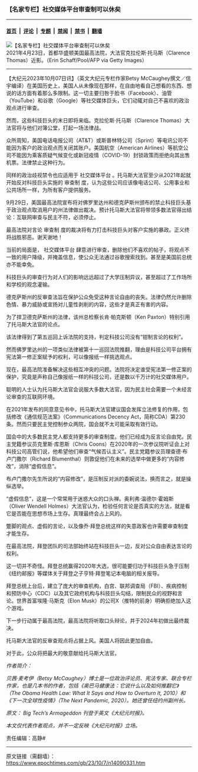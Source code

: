 ### 【名家专栏】社交媒体平台审查制可以休矣

---

#### [首页](../../../..?n14090331) &nbsp;|&nbsp; [评论](../../../../../epoch-comment?n14090331) &nbsp;|&nbsp; [专题](../../../../../epoch-special?n14090331) &nbsp;|&nbsp; [禁闻](../../../../../epoch-news?n14090331) &nbsp;|&nbsp; [禁书](../../../../../books?n14090331) &nbsp;|&nbsp; [翻墙](https://github.com/gfw-breaker/nogfw/blob/master/README.md?n14090331)


<div><img alt="【名家专栏】社交媒体平台审查制可以休矣" class="attachment-djy_600_400 size-djy_600_400 wp-post-image" src="https://i.epochtimes.com/assets/uploads/2023/10/id14090332-justice-clarence-thomas-600x400.jpg"/>
<div class="caption">
 2021年4月23日，首都华盛顿美国最高法院，大法官克拉伦斯·托马斯（Clarence Thomas）近影。（Erin Schaff/Pool/AFP via Getty Images）
</div></div><hr/><div class="post_content" id="artbody" itemprop="articleBody">
 <!-- article content begin -->
 <p>
  【大纪元2023年10月07日讯】（英文大纪元专栏作家Betsy McCaughey撰文／信宇编译）在美国历史上，美国人从未像现在那样，在自由地看自己想看的东西、想说的话方面有着那么多限制。这一切主要归咎于脸书（Facebook）、油管（YouTube）和谷歌（Google）等社交媒体巨头，它们动辄对自己不喜欢的政治观点进行审查。
 </p>
 <p>
  然而，这些科技巨头的末日即将来临。克拉伦斯·托马斯（Clarence Thomas）大法官将与他们对簿公堂，打起一场法律战。
 </p>
 <p>
  众所周知，美国电话电报公司（AT&amp;T）或斯普林特公司（Sprint）等电讯公司不能因为客户的政治观点而关闭其账户。美国航空（American Airlines）等航空公司不能因为乘客质疑气候变化或新冠疫情（COVID-19）封锁政策而拒绝向其出售机票。法律禁止这种行为。
 </p>
 <p>
  同样的政治歧视禁令也应适用于
  <ok href="https://www.epochtimes.com/gb/tag/%E7%A4%BE%E4%BA%A4%E5%AA%92%E4%BD%93%E5%B9%B3%E5%8F%B0.html">
   社交媒体平台
  </ok>
  。托马斯大法官至少从2021年起就开始反对科技巨头实施的
  <ok href="https://www.epochtimes.com/gb/tag/%E5%AE%A1%E6%9F%A5%E5%88%B6.html">
   审查制
  </ok>
  度，认为这些公司应该像电话公司、公用事业和公共场所一样，为所有客户提供服务。
 </p>
 <p>
  9月29日，美国最高法院宣布将对佛罗里达州和德克萨斯州颁布的禁止科技巨头基于政治观点取消用户的州法律做出裁决。预计托马斯大法官将带领多数法官得出结论：互联网审查与民主不符，必须停止。
 </p>
 <p>
  最高法院对言论
  <ok href="https://www.epochtimes.com/gb/tag/%E5%AE%A1%E6%9F%A5%E5%88%B6.html">
   审查制
  </ok>
  度的裁决将有力打击科技巨头对客户实施的暴政。正义终将战胜邪恶。谢天谢地！
 </p>
 <p>
  当前的局面是，
  <ok href="https://www.epochtimes.com/gb/tag/%E7%A4%BE%E4%BA%A4%E5%AA%92%E4%BD%93%E5%B9%B3%E5%8F%B0.html">
   社交媒体平台
  </ok>
  肆意进行审查，删除他们不喜欢的帖子，将观点不一致的用户降级，并掩盖信息，使公众无法通过谷歌搜索找到。甚至是美国前总统亦不能幸免。
 </p>
 <p>
  科技巨头的审查行为对人们的影响远远超过了大学压制异议，甚至超过了工作场所和学校的观念灌输。
 </p>
 <p>
  德克萨斯州的反审查法旨在保护公众免受这种言论自由的丧失。法律仍然允许删除色情、暴力威胁或宣扬对儿童性剥削的内容，这些才是真正有害的内容。
 </p>
 <p>
  为了捍卫德克萨斯州的法律，该州总检察长肯·帕克斯顿（Ken Paxton）特别引用了托马斯大法官的论点。
 </p>
 <p>
  该法律得到了第五巡回上诉法院的支持，判定科技公司没有“钳制言论的权利”。
 </p>
 <p>
  然而佛罗里达州的一项类似法律被第十一巡回法院推翻，理由是科技公司平台拥有宪法第一修正案赋予的权利，可以像报纸一样挑选观点。
 </p>
 <p>
  现在，最高法院准备解决这些相互冲突的问题。法院将决定谁受宪法第一修正案的保护，究竟是声称自己像报纸一样的科技公司，还是数以千万计的社交媒体用户。
 </p>
 <p>
  聪明的人士认为托马斯大法官会说服大多数大法官，因为民主社会需要一个未经言论审查的互联网环境。
 </p>
 <p>
  在2021年发布的同意意见书中，托马斯大法官建议国会发挥立法修复的作用，包括修改《通信规范法案》（Communications Decency Act，简称CDA）第230条。然而只要民主党控制参众两院，国会就不太可能采取有效行动。
 </p>
 <p>
  国会中的大多数民主党人都支持更多的审查制度。他们已经成为反言论自由党。民主党籍参议员克里斯·库恩斯（Chris Coons）在2020年的一次参议院听证会上对科技公司高管们说，他希望他们审查“气候否认主义”。民主党籍参议员理查德·布卢门撒尔（Richard Blumenthal）则敦促他们在未来的选举中做更多的“内容修改”，消除“虚假信息”。
 </p>
 <p>
  布卢门撒尔先生所说的“内容修改”，是压制反对派的委婉说法，换而言之，就是操纵选举。
 </p>
 <p>
  “虚假信息”，这是一个常常用于迷惑大众的口头禅。奥利弗·温德尔·霍姆斯（Oliver Wendell Holmes）大法官认为，检验任何言论是否真实的方法，就是看它是否能在思想市场上生存。真理最终会占上风的。
 </p>
 <p>
  蹩脚的观点、虚假的言论，以及像乔·拜登总统这样的失意政客也许需要审查制度才能生存。
 </p>
 <p>
  在最高法院，拜登团队的司法部始终站在科技巨头一边，反对公众自由表达言论的权利。
 </p>
 <p>
  这一切并不奇怪。拜登总统赢得2020年大选，很可能要归功于科技巨头急于压制《纽约邮报》等媒体关于拜登之子亨特·拜登笔记本电脑的相关报导。
 </p>
 <p>
  拜登总统上台后，建立了庞大的审查机构，白宫、联邦调查局（FBI）、疾病控制和预防中心（CDC）以及其它政府机构与科技巨头勾结，限制民众的视野和言论。世界首富埃隆·马斯克（Elon Musk）的公司X（推特的前身）明确拒绝加入这个游戏。
 </p>
 <p>
  下一步行动属于最高法院，最高法院将听取口头辩论，并于2024年初做出最终裁决。
 </p>
 <p>
  托马斯大法官的反审查观点将占据上风。美国人将因此更加自由。
 </p>
 <p>
  对于此，公众将把最大的敬意献给托马斯大法官。
 </p>
 <p>
  <em>
   作者简介：
  </em>
 </p>
 <p>
  <em>
   贝茜·麦考伊（Betsy McCaughey）博士是一位政治评论员、宪法专家、联合专栏作家，也是几本书的作者，包括《奥巴马健康法：它说什么以及如何推翻它》（The Obama Health Law: What It Says and How to Overturn It, 2010）和《下一次全球性疫情》（The Next Pandemic, 2020）。她还曾任纽约州副州长。
  </em>
 </p>
 <p>
  <em>
   原文：
   <ok href="https://www.theepochtimes.com/opinion/big-techs-armageddon-5503872">
    Big Tech’s Armageddon
   </ok>
   刊登于英文《大纪元时报》。
  </em>
 </p>
 <p>
  <em>
   本文仅代表作者观点，并不一定反映《大纪元时报》立场。
  </em>
 </p>
 <p>
  责任编辑：高静#
 </p>
 <!-- article content end -->
 <div id="below_article_ad">
 </div>
</div>


---

原文链接（需翻墙）：https://www.epochtimes.com/gb/23/10/7/n14090331.htm